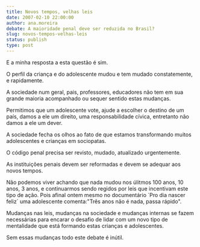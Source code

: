 ```yaml
---
title: Novos tempos, velhas leis
date: 2007-02-10 22:00:00
author: ana.moreira
debate: A maioridade penal deve ser reduzida no Brasil?
slug: novos-tempos-velhas-leis
status: publish 
type: post
---
```


E a minha resposta a esta questão é sim.  

O perfil da criança e do adolescente mudou e tem mudado constatemente, e rapidamente.  

A sociedade num geral, pais, professores, educadores não tem em sua grande maioria acompanhado ou sequer sentido estas mudanças.   

Permitimos que um adolescente vote, ajude a escolher o destino de um país, damos a ele um direito, uma responsabilidade cívica, entretanto não damos a ele um dever.  

A sociedade fecha os olhos ao fato de que estamos transformando muitos adolescentes e crianças em sociopatas.  

O código penal precisa ser revisto, mudado, atualizado urgentemente.   

As instituições penais devem ser reformadas e devem se adequar aos novos tempos.  

Não podemos viver achando que nada mudou nos úlitmos 100 anos, 10 anos, 3 anos, e continuarmos sendo regidos por leis que incentivam este tipo de ação. Pois afinal ontem mesmo no documentário ´Pro dia nascer feliz´ uma adolescente comenta:"Três anos não é nada, passa rápido".  

Mudanças nas leis, mudanças na sociedade e mudanças internas se fazem necessárias para encarar o desafio de lidar com um novo tipo de mentalidade que está formando estas crianças e adolescentes.   

Sem essas mudanças todo este debate é inútil.
